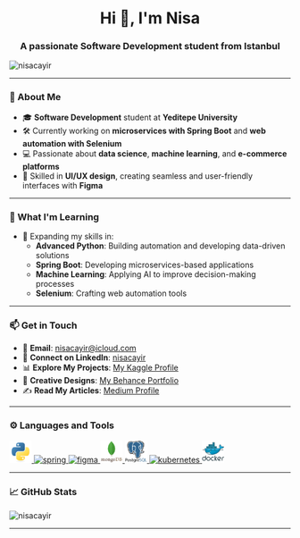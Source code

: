 <h1 align="center">Hi 👋, I'm Nisa</h1>
<h3 align="center">A passionate Software Development student from Istanbul</h3>

<p align="left"> <img src="https://komarev.com/ghpvc/?username=nisacayir&label=Profile%20views&color=0e75b6&style=flat" alt="nisacayir" /> </p>

---

### 🌟 About Me
- 🎓 **Software Development** student at **Yeditepe University**  
- 🛠️ Currently working on **microservices with Spring Boot** and **web automation with Selenium**  
- 💻 Passionate about **data science**, **machine learning**, and **e-commerce platforms**  
- 🎨 Skilled in **UI/UX design**, creating seamless and user-friendly interfaces with **Figma**  

---

### 🧠 What I'm Learning
- 🌱 Expanding my skills in:
  - **Advanced Python**: Building automation and developing data-driven solutions  
  - **Spring Boot**: Developing microservices-based applications  
  - **Machine Learning**: Applying AI to improve decision-making processes  
  - **Selenium**: Crafting web automation tools  

---

### 📫 Get in Touch
- 📧 **Email**: nisacayir@icloud.com  
- 🔗 **Connect on LinkedIn**: [nisacayir](https://linkedin.com/in/nisacayir)  
- 📊 **Explore My Projects**: [My Kaggle Profile](https://kaggle.com/nisacayir)  
- 🌟 **Creative Designs**: [My Behance Portfolio](https://www.behance.net/nisacayir)  
- ✍️ **Read My Articles**: [Medium Profile](https://medium.com/@nisacayir)    

---

### ⚙️ Languages and Tools
<p align="left">
  <a href="https://www.python.org" target="_blank" rel="noreferrer"> <img src="https://raw.githubusercontent.com/devicons/devicon/master/icons/python/python-original.svg" alt="python" width="40" height="40"/> </a>
  <a href="https://spring.io/" target="_blank" rel="noreferrer"> <img src="https://www.vectorlogo.zone/logos/springio/springio-icon.svg" alt="spring" width="40" height="40"/> </a>
  <a href="https://figma.com" target="_blank" rel="noreferrer"> <img src="https://www.vectorlogo.zone/logos/figma/figma-icon.svg" alt="figma" width="40" height="40"/> </a>
  <a href="https://www.mongodb.com/" target="_blank" rel="noreferrer"> <img src="https://raw.githubusercontent.com/devicons/devicon/master/icons/mongodb/mongodb-original-wordmark.svg" alt="mongodb" width="40" height="40"/> </a>
  <a href="https://www.postgresql.org/" target="_blank" rel="noreferrer"> <img src="https://raw.githubusercontent.com/devicons/devicon/master/icons/postgresql/postgresql-original-wordmark.svg" alt="postgresql" width="40" height="40"/> </a>
  <a href="https://kubernetes.io/" target="_blank" rel="noreferrer"> <img src="https://www.vectorlogo.zone/logos/kubernetes/kubernetes-icon.svg" alt="kubernetes" width="40" height="40"/> </a>
  <a href="https://www.docker.com/" target="_blank" rel="noreferrer"> <img src="https://raw.githubusercontent.com/devicons/devicon/master/icons/docker/docker-original-wordmark.svg" alt="docker" width="40" height="40"/> </a>
</p>

---

### 📈 GitHub Stats
<p><img align="center" src="https://github-readme-streak-stats.herokuapp.com/?user=nisacayir&" alt="nisacayir" /></p>

---

